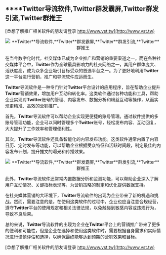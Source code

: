 ## ****Twitter**导流软件,**Twitter**群发霸屏,**Twitter**群发引流,**Twitter**群推王**

[😍想了解推广相关软件的朋友请登录 http://www.vst.tw](http://www.vst.tw)

 <center><img src="https://vst.tw/MP4/tuiguang/png/4.png" alt="**Twitter**导流软件,**Twitter**群发霸屏,**Twitter**群发引流,**Twitter**群推王"></center>

在当今数字化时代，社交媒体已成为企业推广和营销的重要渠道之一。而在各种社交媒体平台中，**Twitter**作为全球最具影响力的社交网络之一，其用户群体庞大、活跃度高，成为众多企业吸引目标受众的首选平台之一。为了更好地利用**Twitter**这一平台进行营销，推广和导流软件应运而生。

**Twitter**导流软件是一种专门针对**Twitter**平台设计的应用程序，旨在帮助企业提升**Twitter**营销效果，增加用户互动和转化率。这类软件通过各种功能和工具，帮助企业实现对**Twitter**账号的管理、内容发布、数据分析和粉丝互动等操作，从而实现更精准、高效的营销推广。

首先，**Twitter**导流软件可以帮助企业实现更便捷的账号管理。通过软件提供的多账号管理功能，企业可以同时管理多个**Twitter**账号，轻松发布内容、互动回复，大大提升了工作效率和管理便利性。

其次，**Twitter**导流软件还具备智能化的内容发布功能。这类软件通常内置了内容日历、定时发布等功能，可以帮助企业根据受众特征和活跃时间段，制定最佳的内容发布计划，提升推文的曝光和传播效果。

 <center><img src="https://vst.tw/MP4/tuiguang/png/1.png" alt="**Twitter**导流软件,**Twitter**群发霸屏,**Twitter**群发引流,**Twitter**群推王"></center>

此外，**Twitter**导流软件还常常内置数据分析和监测功能，可以帮助企业深入了解用户互动情况、关键指标表现等，为营销策略的制定和优化提供数据支持。

在社交媒体营销的大环境下，**Twitter**导流软件的出现为企业带来了新的机遇和挑战。然而，需要注意的是，在使用这类软件的过程中，企业也应当注意合规经营，遵守**Twitter**平台的使用规定和相关法律法规，以免触碰到敏感内容或违规行为，导致不良后果。

总的来说，**Twitter**导流软件的出现为企业在**Twitter**平台上的营销推广带来了更多的便利和可能性，但是企业在选择和使用这类软件时，需要根据自身需求和实际情况进行谨慎评估和选择，以确保最终能够达到预期的营销效果和目标。

[😍想了解推广相关软件的朋友请登录 http://www.vst.tw](http://www.vst.tw)



